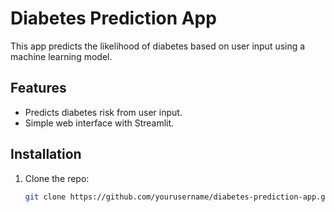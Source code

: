 # Diabetes Prediction App

This app predicts the likelihood of diabetes based on user input using a machine learning model.

## Features

- Predicts diabetes risk from user input.
- Simple web interface with Streamlit.

## Installation

1. Clone the repo:
   ```bash
   git clone https://github.com/yourusername/diabetes-prediction-app.git
